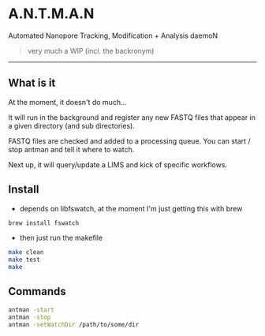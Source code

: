 # A.N.T.M.A.N

Automated Nanopore Tracking, Modification + Analysis daemoN

> very much a WIP (incl. the backronym)

***

## What is it

At the moment, it doesn't do much...

It will run in the background and register any new FASTQ files that appear in a given directory (and sub directories).

FASTQ files are checked and added to a processing queue. You can start / stop antman and tell it where to watch.

Next up, it will query/update a LIMS and kick of specific workflows.

## Install

* depends on libfswatch, at the moment I'm just getting this with brew

```bash
brew install fswatch
```

* then just run the makefile

```bash
make clean
make test
make
```

## Commands

```bash
antman -start
antman -stop
antman -setWatchDir /path/to/some/dir
```
